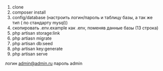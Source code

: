 1. clone
2. composer install
3. config/database (настроить логин/пароль и таблицу базы, а так же тип ( по стандарту mysql))
4. скопировать .env.example как .env, поменяв данные базы (13 строка)
5. php artisan storage:link
6. php artiasn migrate
7. php artisan db:seed
8. php artisan key:generate
9. php artisan serve

логин admin@admin.ru
пароль admin
